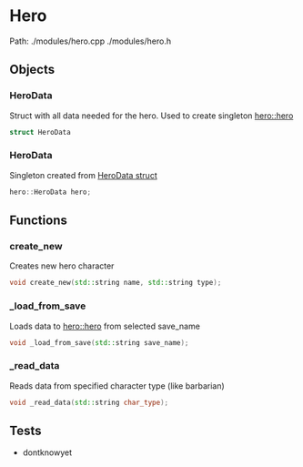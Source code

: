 # Hero
Path: ./modules/hero.cpp   ./modules/hero.h



## Objects
### HeroData
Struct with all data needed for the hero. Used to create singleton [hero::hero](hero.md#hero)
```c++
struct HeroData
```

### HeroData
Singleton created from [HeroData struct](hero.md#HeroData)
```c++
hero::HeroData hero;
```

## Functions
### create_new
Creates new hero character
```c++
void create_new(std::string name, std::string type);
```

### _load_from_save
Loads data to [hero::hero](hero.md#hero) from selected save_name
```c++
void _load_from_save(std::string save_name);
```

### _read_data
Reads data from specified character type (like barbarian)
```c++
void _read_data(std::string char_type);
```


## Tests
- dontknowyet